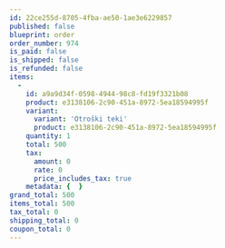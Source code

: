 ```yaml
---
id: 22ce255d-8705-4fba-ae50-1ae3e6229857
published: false
blueprint: order
order_number: 974
is_paid: false
is_shipped: false
is_refunded: false
items:
  -
    id: a9a9d34f-0598-4944-98c8-fd19f3321b08
    product: e3138106-2c90-451a-8972-5ea18594995f
    variant:
      variant: 'Otroški teki'
      product: e3138106-2c90-451a-8972-5ea18594995f
    quantity: 1
    total: 500
    tax:
      amount: 0
      rate: 0
      price_includes_tax: true
    metadata: {  }
grand_total: 500
items_total: 500
tax_total: 0
shipping_total: 0
coupon_total: 0
---
```

